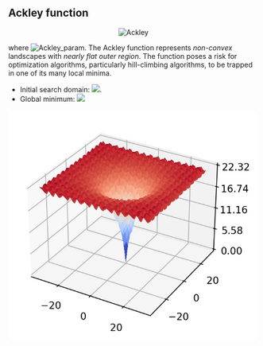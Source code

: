 ## Ackley function

<div align="center"> <img src="https://latex.codecogs.com/svg.latex?&space;f(x)=-a\exp(-b\sqrt{\frac{1}{d}\sum_{i=1}^dx_i^2})-\exp(\frac{1}{d}\sum_{i=1}^d\cos(cx_i))+a+\exp(1)," title="Ackley" /> </div>

where <img src="https://latex.codecogs.com/svg.latex?&space;a=20,b=0.2,c=2\pi" title="Ackley_param" />. The Ackley function represents *non-convex* landscapes with *nearly flat outer region*.  The function poses a risk for optimization algorithms, particularly hill-climbing algorithms, to be trapped in one of its many local minima.

- Initial search domain: <img src="https://latex.codecogs.com/svg.latex?&space;x\in{[-32.768,32.768]}^d" title=" "/>.
- Global minimum: <img src="https://latex.codecogs.com/svg.latex?&space;f(x_{opt})=0." title=" "/>

<img src="image/ackley.jpg" alt="ackley" width="500"/>



